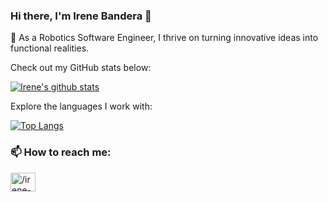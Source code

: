 ### Hi there, I'm Irene Bandera 👋

🤖 As a Robotics Software Engineer, I thrive on turning innovative ideas into functional realities.

<!--
**irenebm/irenebm** is a ✨ _special_ ✨ repository because its `README.md` (this file) appears on your GitHub profile.

Here are some ideas to get you started:

- 🔭 I’m currently working on ...
- 🌱 I’m currently learning ...
- 👯 I’m looking to collaborate on ...
- 🤔 I’m looking for help with ...
- 💬 Ask me about ...
- 📫 How to reach me: ...
- 😄 Pronouns: ...
- ⚡ Fun fact: ...
-->

Check out my GitHub stats below:

[![Irene's github stats](https://github-readme-stats.vercel.app/api?username=irenebm&show_icons=true)](https://github.com/anuraghazra/github-readme-stats)

Explore the languages I work with:

[![Top Langs](https://github-readme-stats.vercel.app/api/top-langs/?username=irenebm&layout=compact)](https://github.com/anuraghazra/github-readme-stats)

### 📫 How to reach me:
<p align="left">
<a href="https://www.linkedin.com/in/irene-bandera" target="blank"><img align="center" src="https://raw.githubusercontent.com/rahuldkjain/github-profile-readme-generator/master/src/images/icons/Social/linked-in-alt.svg" alt="/irene-bandera" height="30" width="40" /></a>
</p>
